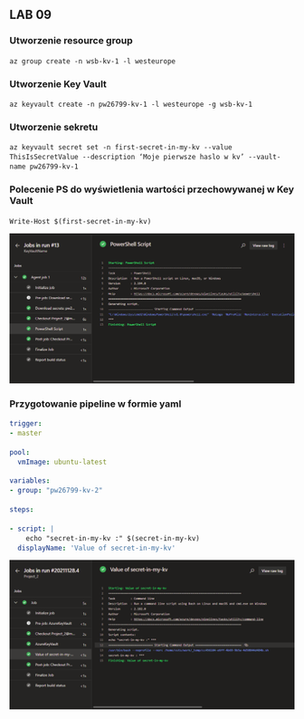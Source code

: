 ## LAB 09

### Utworzenie resource group

`az group create -n wsb-kv-1 -l westeurope`

### Utworzenie Key Vault

`az keyvault create -n pw26799-kv-1 -l westeurope -g wsb-kv-1`

### Utworzenie sekretu

`az keyvault secret set -n first-secret-in-my-kv --value ThisIsSecretValue --description ‘Moje pierwsze haslo w kv’ --vault-name pw26799-kv-1`

### Polecenie PS do wyświetlenia wartości przechowywanej w Key Vault
`Write-Host $(first-secret-in-my-kv)`

![Result](screen.png)

### Przygotowanie pipeline w formie yaml

```yaml
trigger:
- master

pool:
  vmImage: ubuntu-latest

variables:
- group: "pw26799-kv-2"

steps:

- script: |
    echo "secret-in-my-kv :" $(secret-in-my-kv)
  displayName: 'Value of secret-in-my-kv'
  ```

![Result](screen2.png)